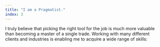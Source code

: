 ```yaml
---
title: "I am a Pragmatist."
index: 3
---
```


I truly believe that picking the right tool for the job is much more valuable
than becoming a master of a single trade. Working with many different clients
and industries is enabling me to acquire a wide range of skills:
